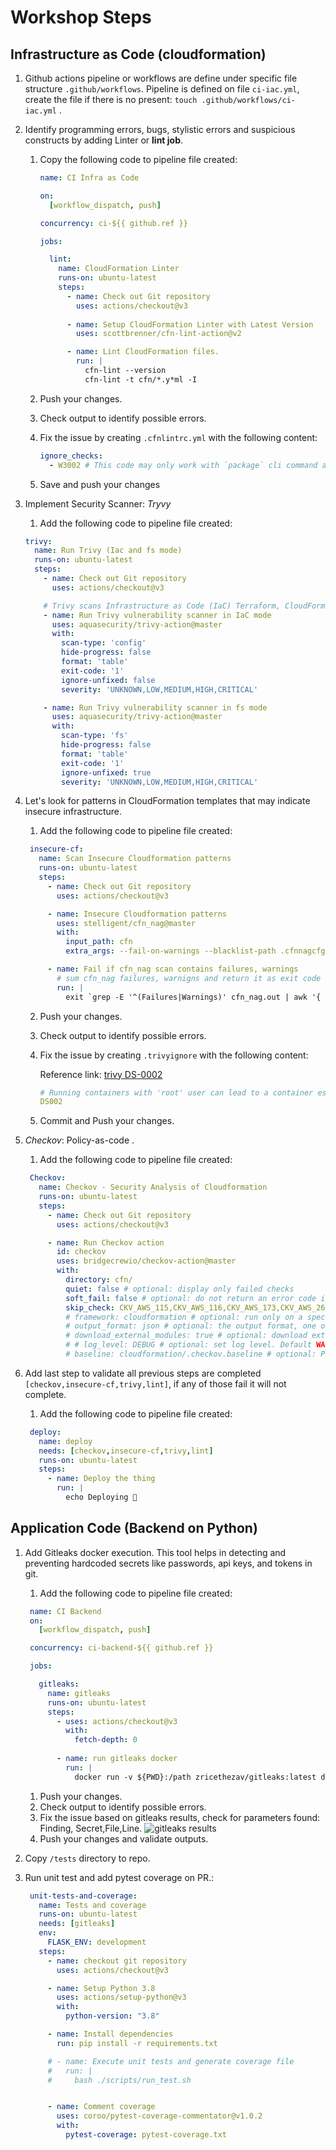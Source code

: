 # Workshop Steps

## Infrastructure as Code (cloudformation)

1. Github actions pipeline or workflows are define under specific file structure `.github/workflows`. Pipeline is defined on file `ci-iac.yml`, create the file if there is no present: `touch .github/workflows/ci-iac.yml` . 
2. Identify programming errors, bugs, stylistic errors and suspicious constructs by adding Linter or **lint job**.
   1. Copy the following code to pipeline file created:

      ```yml
      name: CI Infra as Code

      on:
        [workflow_dispatch, push]

      concurrency: ci-${{ github.ref }}

      jobs:

        lint:
          name: CloudFormation Linter
          runs-on: ubuntu-latest
          steps:
            - name: Check out Git repository
              uses: actions/checkout@v3
              
            - name: Setup CloudFormation Linter with Latest Version
              uses: scottbrenner/cfn-lint-action@v2

            - name: Lint CloudFormation files.
              run: |
                cfn-lint --version
                cfn-lint -t cfn/*.y*ml -I

      ```

   2. Push your changes.
   3. Check output to identify possible errors. 
   4. Fix the issue by creating `.cfnlintrc.yml` with the following content:

      ```yml
      ignore_checks:
        - W3002 # This code may only work with `package` cli command as the property (Resources/emailSender/Properties/Code) is a string
      ```

   5. Save and push your changes
3. Implement Security Scanner: *Tryvy*
      1. Add the following code to pipeline file created:
      ```yml
      trivy:
        name: Run Trivy (Iac and fs mode)
        runs-on: ubuntu-latest
        steps:
          - name: Check out Git repository
            uses: actions/checkout@v3

          # Trivy scans Infrastructure as Code (IaC) Terraform, CloudFormation, Dockerfile and Kubernetes.
          - name: Run Trivy vulnerability scanner in IaC mode
            uses: aquasecurity/trivy-action@master
            with:
              scan-type: 'config'
              hide-progress: false
              format: 'table'
              exit-code: '1'
              ignore-unfixed: false
              severity: 'UNKNOWN,LOW,MEDIUM,HIGH,CRITICAL'

          - name: Run Trivy vulnerability scanner in fs mode
            uses: aquasecurity/trivy-action@master
            with:
              scan-type: 'fs'
              hide-progress: false
              format: 'table'
              exit-code: '1'
              ignore-unfixed: true
              severity: 'UNKNOWN,LOW,MEDIUM,HIGH,CRITICAL'
      ```
4. Let's look for patterns in CloudFormation templates that may indicate insecure infrastructure.
   1. Add the following code to pipeline file created:
   ```yml
    insecure-cf:
      name: Scan Insecure Cloudformation patterns
      runs-on: ubuntu-latest
      steps:
        - name: Check out Git repository
          uses: actions/checkout@v3

        - name: Insecure Cloudformation patterns
          uses: stelligent/cfn_nag@master
          with:
            input_path: cfn
            extra_args: --fail-on-warnings --blacklist-path .cfnnagcfg.yml

        - name: Fail if cfn_nag scan contains failures, warnings
          # sum cfn_nag failures, warnigns and return it as exit code
          run: |
            exit `grep -E '^(Failures|Warnings)' cfn_nag.out | awk '{ SUM += $3} END { print SUM }'`
   ```
   2. Push your changes.
   3. Check output to identify possible errors. 
   4. Fix the issue by creating `.trivyignore` with the following content:
   
      Reference link: [trivy DS-0002](https://avd.aquasec.com/misconfig/dockerfile/general/avd-ds-0002/)

      ```yml
      # Running containers with 'root' user can lead to a container escape situation. It is a best practice to run containers as non-root users, which can be done by adding a 'USER' statement to the Dockerfile.
      DS002
      ```
    5. Commit and Push your changes.  

   
5. *Checkov*: Policy-as-code .
   1. Add the following code to pipeline file created:
   ```yml
    Checkov:
      name: Checkov - Security Analysis of Cloudformation
      runs-on: ubuntu-latest
      steps:
        - name: Check out Git repository
          uses: actions/checkout@v3

        - name: Run Checkov action
          id: checkov
          uses: bridgecrewio/checkov-action@master
          with:
            directory: cfn/
            quiet: false # optional: display only failed checks
            soft_fail: false # optional: do not return an error code if there are failed checks
            skip_check: CKV_AWS_115,CKV_AWS_116,CKV_AWS_173,CKV_AWS_260
            # framework: cloudformation # optional: run only on a specific infrastructure {cloudformation,terraform,kubernetes,all}
            # output_format: json # optional: the output format, one of: cli, json, junitxml, github_failed_only
            # download_external_modules: true # optional: download external terraform modules from public git repositories and terraform registry
            # # log_level: DEBUG # optional: set log level. Default WARNING
            # baseline: cloudformation/.checkov.baseline # optional: Path to a generated baseline file. Will only report results not in the baseline.
    ```
  
6. Add last step to validate all previous steps are completed `[checkov,insecure-cf,trivy,lint]`, if any of those fail it will not complete.
   1. Add the following code to pipeline file created:
   ```yml
    deploy:
      name: deploy 
      needs: [checkov,insecure-cf,trivy,lint]
      runs-on: ubuntu-latest
      steps:
        - name: Deploy the thing
          run: |
            echo Deploying 🚀
   ```

    
## Application Code (Backend on Python)

1. Add Gitleaks docker execution. This tool helps in detecting and preventing hardcoded secrets like passwords, api keys, and tokens in git.
   1. Add the following code to pipeline file created:
   ```yml
    name: CI Backend
    on:
      [workflow_dispatch, push]

    concurrency: ci-backend-${{ github.ref }}

    jobs:

      gitleaks:
        name: gitleaks
        runs-on: ubuntu-latest
        steps:
          - uses: actions/checkout@v3
            with:
              fetch-depth: 0
          
          - name: run gitleaks docker
            run: |
              docker run -v ${PWD}:/path zricethezav/gitleaks:latest detect --source="/path/" -v -l debug --no-git
   ```
   1. Push your changes.
   2. Check output to identify possible errors. 
   3. Fix the issue based on gitleaks results, check for parameters found: Finding, Secret,File,Line.
   ![gitleaks results](img/2022-11-14-11-37-41.png)
   4. Push your changes and validate outputs.


2. Copy `/tests` directory to repo.
3. Run unit test and add pytest coverage on PR.:
   ```yml
    unit-tests-and-coverage:
      name: Tests and coverage
      runs-on: ubuntu-latest
      needs: [gitleaks]
      env:
        FLASK_ENV: development
      steps:
        - name: checkout git repository
          uses: actions/checkout@v3

        - name: Setup Python 3.8
          uses: actions/setup-python@v3
          with:
            python-version: "3.8"

        - name: Install dependencies
          run: pip install -r requirements.txt

        # - name: Execute unit tests and generate coverage file
        #   run: |
        #     bash ./scripts/run_test.sh


        - name: Comment coverage
          uses: coroo/pytest-coverage-commentator@v1.0.2
          with:
            pytest-coverage: pytest-coverage.txt   
   ```

 
